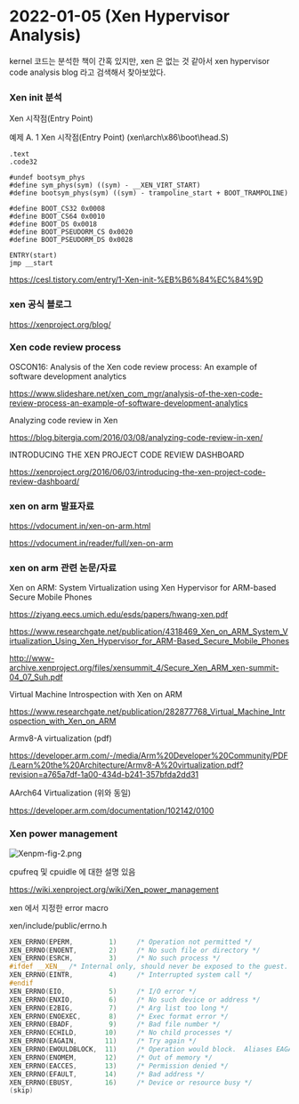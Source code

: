 # 2022-01-05 (Xen Hypervisor Analysis)

kernel 코드는 분석한 책이 간혹 있지만, xen 은 없는 것 같아서 xen hypervisor code analysis blog 라고 검색해서 찾아보았다.

### Xen init 분석

Xen 시작점(Entry Point)

예제 A. 1 Xen 시작점(Entry Point) (xen\arch\x86\boot\head.S)

```assembly
.text
.code32

#undef bootsym_phys
#define sym_phys(sym) ((sym) - __XEN_VIRT_START)
#define bootsym_phys(sym) ((sym) - trampoline_start + BOOT_TRAMPOLINE)

#define BOOT_CS32 0x0008
#define BOOT_CS64 0x0010
#define BOOT_DS 0x0018
#define BOOT_PSEUDORM_CS 0x0020
#define BOOT_PSEUDORM_DS 0x0028

ENTRY(start)
jmp __start
```

https://cesl.tistory.com/entry/1-Xen-init-%EB%B6%84%EC%84%9D



### xen 공식 블로그

https://xenproject.org/blog/



### Xen code review process

OSCON16: Analysis of the Xen code review process: An example of software development analytics

https://www.slideshare.net/xen_com_mgr/analysis-of-the-xen-code-review-process-an-example-of-software-development-analytics

Analyzing code review in Xen

https://blog.bitergia.com/2016/03/08/analyzing-code-review-in-xen/

INTRODUCING THE XEN PROJECT CODE REVIEW DASHBOARD

https://xenproject.org/2016/06/03/introducing-the-xen-project-code-review-dashboard/



### xen on arm 발표자료

https://vdocument.in/xen-on-arm.html

https://vdocument.in/reader/full/xen-on-arm



### xen on arm 관련 논문/자료

Xen on ARM: System Virtualization using Xen Hypervisor for ARM-based Secure Mobile Phones

https://ziyang.eecs.umich.edu/esds/papers/hwang-xen.pdf

https://www.researchgate.net/publication/4318469_Xen_on_ARM_System_Virtualization_Using_Xen_Hypervisor_for_ARM-Based_Secure_Mobile_Phones

http://www-archive.xenproject.org/files/xensummit_4/Secure_Xen_ARM_xen-summit-04_07_Suh.pdf

Virtual Machine Introspection with Xen on ARM

https://www.researchgate.net/publication/282877768_Virtual_Machine_Introspection_with_Xen_on_ARM

Armv8-A virtualization (pdf)

https://developer.arm.com/-/media/Arm%20Developer%20Community/PDF/Learn%20the%20Architecture/Armv8-A%20virtualization.pdf?revision=a765a7df-1a00-434d-b241-357bfda2dd31

AArch64 Virtualization (위와 동일)

https://developer.arm.com/documentation/102142/0100



### Xen power management

![Xenpm-fig-2.png](https://wiki.xenproject.org/images/e/e3/Xenpm-fig-2.png)

cpufreq 및 cpuidle 에 대한 설명 있음

https://wiki.xenproject.org/wiki/Xen_power_management



xen 에서 지정한 error macro

xen/include/public/errno.h

```c
XEN_ERRNO(EPERM,         1)     /* Operation not permitted */
XEN_ERRNO(ENOENT,        2)     /* No such file or directory */
XEN_ERRNO(ESRCH,         3)     /* No such process */
#ifdef __XEN__ /* Internal only, should never be exposed to the guest. */
XEN_ERRNO(EINTR,         4)     /* Interrupted system call */
#endif
XEN_ERRNO(EIO,           5)     /* I/O error */
XEN_ERRNO(ENXIO,         6)     /* No such device or address */
XEN_ERRNO(E2BIG,         7)     /* Arg list too long */
XEN_ERRNO(ENOEXEC,       8)     /* Exec format error */
XEN_ERRNO(EBADF,         9)     /* Bad file number */
XEN_ERRNO(ECHILD,       10)     /* No child processes */
XEN_ERRNO(EAGAIN,       11)     /* Try again */
XEN_ERRNO(EWOULDBLOCK,  11)     /* Operation would block.  Aliases EAGAIN */
XEN_ERRNO(ENOMEM,       12)     /* Out of memory */
XEN_ERRNO(EACCES,       13)     /* Permission denied */
XEN_ERRNO(EFAULT,       14)     /* Bad address */
XEN_ERRNO(EBUSY,        16)     /* Device or resource busy */
(skip)
```

